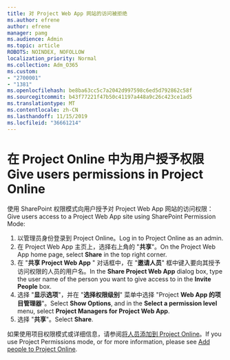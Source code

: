 ```yaml
---
title: 对 Project Web App 网站的访问被拒绝
ms.author: efrene
author: efrene
manager: pamg
ms.audience: Admin
ms.topic: article
ROBOTS: NOINDEX, NOFOLLOW
localization_priority: Normal
ms.collection: Adm_O365
ms.custom:
- "2700001"
- "1381"
ms.openlocfilehash: be8ba63cc5c7a2042d997598c6ed5d792862c58f
ms.sourcegitcommit: b43f77221f47b50c41197a448a9c26c423ce1ad5
ms.translationtype: MT
ms.contentlocale: zh-CN
ms.lasthandoff: 11/15/2019
ms.locfileid: "36661214"
---
```

# <a name="give-users-permissions-in-project-online"></a><span data-ttu-id="537c7-102">在 Project Online 中为用户授予权限</span><span class="sxs-lookup"><span data-stu-id="537c7-102">Give users permissions in Project Online</span></span>

<span data-ttu-id="537c7-103">使用 SharePoint 权限模式向用户授予对 Project Web App 网站的访问权限：</span><span class="sxs-lookup"><span data-stu-id="537c7-103">Give users access to a Project Web App site using SharePoint Permission Mode:</span></span>

1. <span data-ttu-id="537c7-104">以管理员身份登录到 Project Online。</span><span class="sxs-lookup"><span data-stu-id="537c7-104">Log in to Project Online as an admin.</span></span>
2. <span data-ttu-id="537c7-105">在 Project Web App 主页上，选择右上角的 "**共享**"。</span><span class="sxs-lookup"><span data-stu-id="537c7-105">On the Project Web App home page, select **Share** in the top right corner.</span></span>
3. <span data-ttu-id="537c7-106">在 "**共享 Project Web App** " 对话框中，在 "**邀请人员**" 框中键入要向其授予访问权限的人员的用户名。</span><span class="sxs-lookup"><span data-stu-id="537c7-106">In the **Share Project Web App** dialog box, type the user name of the person you want to give access to in the **Invite People** box.</span></span>
4. <span data-ttu-id="537c7-107">选择 "**显示选项**"，并在 "**选择权限级别**" 菜单中选择 "Project **Web App 的项目管理器**"。</span><span class="sxs-lookup"><span data-stu-id="537c7-107">Select **Show Options**, and in the **Select a permission level** menu, select **Project Managers for Project Web App**.</span></span>
5. <span data-ttu-id="537c7-108">选择 "**共享**"。</span><span class="sxs-lookup"><span data-stu-id="537c7-108">Select **Share**.</span></span>

<span data-ttu-id="537c7-109">如果使用项目权限模式或详细信息，请参阅[将人员添加到 Project Online](https://docs.microsoft.com/projectonline/step-2-add-people-to-project-online)。</span><span class="sxs-lookup"><span data-stu-id="537c7-109">If you use Project Permissions mode, or for more information, please see [Add people to Project Online](https://docs.microsoft.com/projectonline/step-2-add-people-to-project-online).</span></span>
